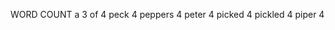
WORD            COUNT
a               3
of              4
peck            4
peppers         4
peter           4
picked          4
pickled         4
piper           4